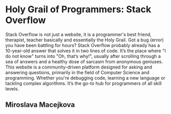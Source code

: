 # Holy Grail of Programmers: Stack Overflow

Stack Overflow is not just a website, it is a programmer's best friend, therapist, teacher basically and essentially the Holy Grail. Got a bug (error) you have been battling for hours? Stack Overflow probably already has a 10-year-old answer that solves it in two lines of code. It’s the place where "I do not know" turns into "Oh, that’s why!", usually after scrolling through a sea of answers and a healthy dose of sarcasm from anonymous geniuses.
This website is a community-driven platform designed for asking and answering questions, primarily in the field of Computer Science and programming. Whether you're debugging code, learning a new language or tackling complex algorithms. It’s the go-to hub for programmers of all skill levels.

## Miroslava Macejkova